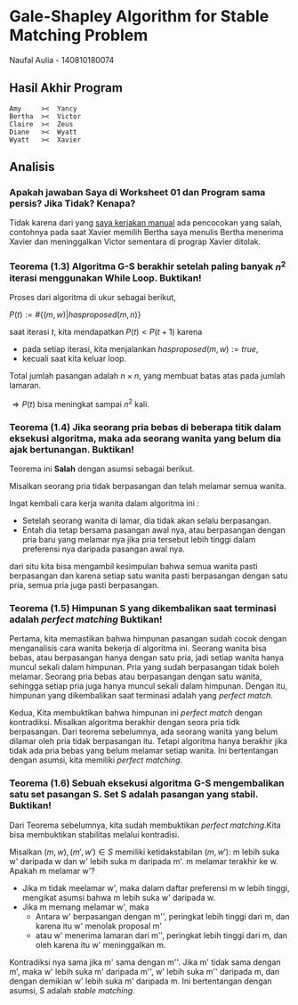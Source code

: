 # Gale-Shapley Algorithm for Stable Matching Problem

Naufal Aulia - 140810180074

## Hasil Akhir Program

```
Amy     ><  Yancy
Bertha  ><  Victor
Claire  ><  Zeus
Diane   ><  Wyatt
Wyatt   ><  Xavier
```

## Analisis

### **Apakah jawaban Saya di Worksheet 01 dan Program sama persis? Jika Tidak? Kenapa?**
    
Tidak karena dari yang [saya kerjakan manual](https://docs.google.com/document/d/2mdCz270Rhyc6mPFgQIRRF4jAB9OM_ZV7krpWT_zLVjU/edit?usp=sharing) ada pencocokan yang salah, contohnya pada saat Xavier memilih Bertha saya menulis Bertha menerima Xavier dan meninggalkan Victor sementara di prograp Xavier ditolak.

### **Teorema (1.3) Algoritma G-S berakhir setelah paling banyak $n^2$ iterasi menggunakan While Loop. Buktikan!**

Proses dari algoritma di ukur sebagai berikut,

${P(t) := \#\{(m,w) | hasproposed(m,n)\}}$

saat iterasi *t*, kita mendapatkan ${P(t) < P(t+1) }$ karena
* pada setiap iterasi, kita menjalankan ${hasproposed(m,w) := true}$,
* kecuali saat kita keluar loop.

Total jumlah pasangan adalah $n\times n$, yang membuat batas atas pada jumlah lamaran.

$\Rightarrow P(t)$ bisa meningkat sampai $n^2$ kali.

### **Teorema (1.4) Jika seorang pria bebas di beberapa titik dalam eksekusi algoritma, maka ada seorang wanita yang belum dia ajak bertunangan. Buktikan!**

Teorema ini **Salah** dengan asumsi sebagai berikut.

Misalkan seorang pria tidak berpasangan dan telah melamar semua wanita.

Ingat kembali cara kerja wanita dalam algoritma ini :
* Setelah seorang wanita di lamar, dia tidak akan selalu berpasangan.
* Entah dia tetap bersama pasangan awal nya, atau berpasangan dengan pria baru yang melamar nya jika pria tersebut lebih tinggi dalam preferensi nya daripada pasangan awal nya.

dari situ kita bisa mengambil kesimpulan bahwa semua wanita pasti berpasangan dan karena setiap satu wanita pasti berpasangan dengan satu pria, semua pria juga pasti berpasangan.

### **Teorema (1.5) Himpunan S yang dikembalikan saat terminasi adalah *perfect matching* Buktikan!**

Pertama, kita memastikan bahwa himpunan pasangan sudah cocok dengan menganalisis cara wanita bekerja di algoritma ini. Seorang wanita bisa bebas, atau berpasangan hanya dengan satu pria, jadi setiap wanita hanya muncul sekali dalam himpunan. Pria yang sudah berpasangan tidak boleh melamar. Seorang pria bebas atau berpasangan dengan satu wanita, sehingga setiap pria juga hanya muncul sekali dalam himpunan. Dengan itu, himpunan yang dikembalikan saat terminasi adalah yang *perfect match*.

Kedua, Kita membuktikan bahwa himpunan ini *perfect match* dengan kontradiksi. Misalkan algoritma berakhir dengan seora pria tidk berpasangan. Dari teorema sebelumnya, ada seorang wanita yang belum dilamar oleh pria tidak berpasangan itu. Tetapi algoritma hanya berakhir jika tidak ada pria bebas yang belum melamar setiap wanita. Ini bertentangan dengan asumsi, kita memiliki *perfect matching*.

### **Teorema (1.6) Sebuah eksekusi algoritma G-S mengembalikan satu set pasangan S. Set S adalah pasangan yang stabil. Buktikan!**
   
Dari Teorema sebelumnya, kita sudah membuktikan *perfect matching*.Kita bisa membuktikan stabilitas melalui kontradisi. 

Misalkan ${(m, w), (m', w') \in S}$ memiliki ketidakstabilan ${(m, w')}$: m lebih suka w' daripada w dan w' lebih suka m daripada m'. m melamar terakhir ke w. Apakah m melamar w'? 
* Jika m tidak meelamar w', maka dalam daftar preferensi m w lebih tinggi, mengikat asumsi bahwa m lebih suka w' daripada w.
* Jika m memang melamar w', maka
    * Antara w' berpasangan dengan m'', peringkat lebih tinggi dari m, dan karena itu w' menolak proposal m'
    * atau w' menerima lamaran dari m'', peringkat lebih tinggi dari m, dan oleh karena itu w' meninggalkan m. 

Kontradiksi nya sama jika m' sama dengan m''. Jika m' tidak sama dengan m', maka w' lebih suka m' daripada m'', w' lebih suka m'' daripada m, dan dengan demikian w' lebih suka m' daripada m. Ini bertentangan dengan asumsi, S adalah *stable matching*.